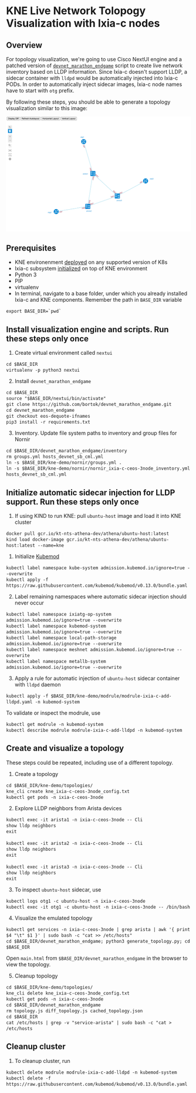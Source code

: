 # KNE Live Network Tolopogy Visualization with Ixia-c nodes

## Overview

For topology visualization, we're going to use Cisco NextUI engine and a patched version of [`devnet_marathon_endgame`](https://idebugall.github.io/visualize-lldp/) script to create live network inventory based on LLDP information. Since Ixia-c doesn't support LLDP, a sidecar container with `lldpd` would be automatically injected into Ixia-c PODs. In order to automatically inject sidecar images, Ixia-c node names have to start with `otg` prefix.

By following these steps, you should be able to generate a topology visualization similar to this image:

![Visualized 3 node topology](images/nextui_3node.png)

## Prerequisites

* KNE environenment [deployed](DEPLOY.md) on any supported version of K8s
* Ixia-c subsystem [initialized](DEPLOY.md#initialize-ixia-traffic-generator-athena-subsystem) on top of KNE environment
* Python 3
* PIP
* virtualenv
* In terminal, navigate to a base folder, under which you already installed Ixia-c and KNE components. Remember the path in `BASE_DIR` variable

```Shell
export BASE_DIR=`pwd`
````

## Install visualization engine and scripts. Run these steps only once

1. Create virtual environment called `nextui`

```Shell
cd $BASE_DIR
virtualenv -p python3 nextui
````

2. Install `devnet_marathon_endgame`

```Shell
cd $BASE_DIR
source "$BASE_DIR/nextui/bin/activate"
git clone https://github.com/bortok/devnet_marathon_endgame.git
cd devnet_marathon_endgame
git checkout eos-dequote-ifnames
pip3 install -r requirements.txt
````

3. Inventory. Update file system paths to inventory and group files for Nornir

```Shell
cd $BASE_DIR/devnet_marathon_endgame/inventory
rm groups.yml hosts_devnet_sb_cml.yml
ln -s $BASE_DIR/kne-demo/nornir/groups.yml .
ln -s $BASE_DIR/kne-demo/nornir/nornir_ixia-c-ceos-3node_inventory.yml hosts_devnet_sb_cml.yml
````

## Initialize automatic sidecar injection for LLDP support. Run these steps only once

1. If using KIND to run KNE: pull `ubuntu-host` image and load it into KNE cluster

```Shell
docker pull gcr.io/kt-nts-athena-dev/athena/ubuntu-host:latest
kind load docker-image gcr.io/kt-nts-athena-dev/athena/ubuntu-host:latest --name=kne
````

1. Initialize [Kubemod](https://github.com/kubemod/kubemod)

```Shell
kubectl label namespace kube-system admission.kubemod.io/ignore=true --overwrite
kubectl apply -f https://raw.githubusercontent.com/kubemod/kubemod/v0.13.0/bundle.yaml
````

2. Label remaining namespaces where automatic sidecar injection should never occur

```Shell
kubectl label namespace ixiatg-op-system admission.kubemod.io/ignore=true --overwrite
kubectl label namespace kubemod-system admission.kubemod.io/ignore=true --overwrite
kubectl label namespace local-path-storage admission.kubemod.io/ignore=true --overwrite
kubectl label namespace meshnet admission.kubemod.io/ignore=true --overwrite
kubectl label namespace metallb-system admission.kubemod.io/ignore=true --overwrite
````

3. Apply a rule for automatic injection of `ubuntu-host` sidecar container with `lldpd` daemon

```Shell
kubectl apply -f $BASE_DIR/kne-demo/modrule/modrule-ixia-c-add-lldpd.yaml -n kubemod-system
````

To validate or inspect the modrule, use

```Shell
kubectl get modrule -n kubemod-system
kubectl describe modrule modrule-ixia-c-add-lldpd -n kubemod-system
````

## Create and visualize a topology

These steps could be repeated, including use of a different topology.

1. Create a topology

```Shell
cd $BASE_DIR/kne-demo/topologies/
kne_cli create kne_ixia-c-ceos-3node_config.txt
kubectl get pods -n ixia-c-ceos-3node
````

2. Explore LLDP neighbors from Arista devices

```Shell
kubectl exec -it arista1 -n ixia-c-ceos-3node -- Cli
show lldp neighbors
exit

kubectl exec -it arista2 -n ixia-c-ceos-3node -- Cli
show lldp neighbors
exit

kubectl exec -it arista3 -n ixia-c-ceos-3node -- Cli
show lldp neighbors
exit
````

3. To inspect `ubuntu-host` sidecar, use

```Shell
kubectl logs otg1 -c ubuntu-host -n ixia-c-ceos-3node
kubectl exec -it otg1 -c ubuntu-host -n ixia-c-ceos-3node -- /bin/bash
````

4. Visualize the emulated topology

```Shell
kubectl get services -n ixia-c-ceos-3node | grep arista | awk '{ print $4 "\t" $1 }' | sudo bash -c "cat >> /etc/hosts"
cd $BASE_DIR/devnet_marathon_endgame; python3 generate_topology.py; cd $BASE_DIR
````

Open `main.html` from `$BASE_DIR/devnet_marathon_endgame` in the browser to view the topology.

5. Cleanup topology

```Shell
cd $BASE_DIR/kne-demo/topologies/
kne_cli delete kne_ixia-c-ceos-3node_config.txt
kubectl get pods -n ixia-c-ceos-3node
cd $BASE_DIR/devnet_marathon_endgame
rm topology.js diff_topology.js cached_topology.json
cd $BASE_DIR
cat /etc/hosts | grep -v "service-arista" | sudo bash -c "cat > /etc/hosts
````

## Cleanup cluster

1. To cleanup cluster, run

```Shell
kubectl delete modrule modrule-ixia-c-add-lldpd -n kubemod-system
kubectl delete -f https://raw.githubusercontent.com/kubemod/kubemod/v0.13.0/bundle.yaml
````
